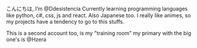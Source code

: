 こんにちは, I’m @Ddesistencia
Currently learning programming languages like python, c#, css, js and react. Also Japanese too.
I really like animes, so my projects have a tendency to go to this stuffs.

This is a second account too, is my "training room" my primary with the big one's is @Hzera


<!---
Ddesistencia/Ddesistencia is a ✨ special ✨ repository because its `README.md` (this file) appears on your GitHub profile.
You can click the Preview link to take a look at your changes.
--->
